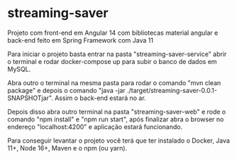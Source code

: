 # streaming-saver

Projeto com front-end em Angular 14 com bibliotecas material angular e back-end feito em Spring Framework com Java 11

Para iniciar o projeto basta entrar na pasta "streaming-saver-service" abrir o terminal e rodar docker-compose up para subir o banco de dados em MySQL.

Abra outro o terminal na mesma pasta para rodar o comando "mvn clean package" e depois o comando "java -jar ./target/streaming-saver-0.0.1-SNAPSHOTjar". Assim o back-end estará no ar.

Depois disso abra outro terminal na pasta "streaming-saver-web" e rode o comando "npm install" e "npm run start", após finalizar abra o browser no endereço "localhost:4200" e aplicação estará funcionando.

Para conseguir levantar o projeto você terá que ter instalado o Docker, Java 11+, Node 16+, Maven e o npm (ou yarn).
